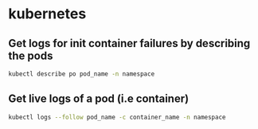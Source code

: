 # kubernetes

## Get logs for init container failures by describing the pods

```sh
kubectl describe po pod_name -n namespace
```

## Get live logs of a pod (i.e container)

```sh
kubectl logs --follow pod_name -c container_name -n namespace 
```
